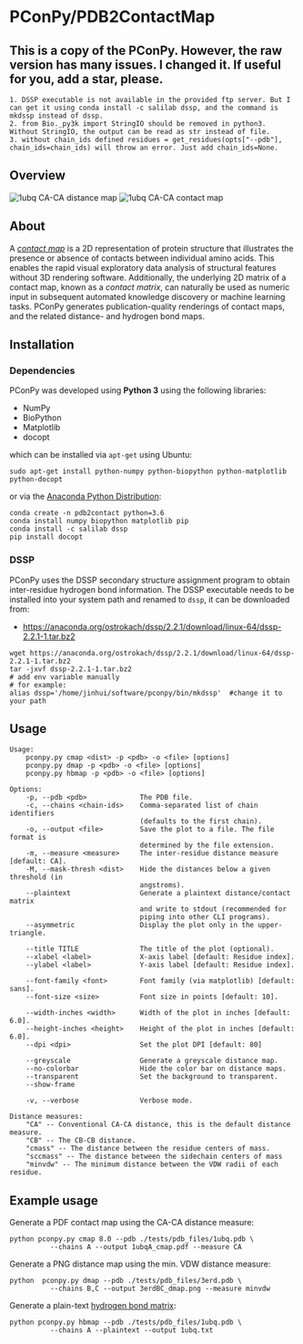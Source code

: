 PConPy/PDB2ContactMap
======
## This is a copy of the PConPy. However, the raw version has many issues. I changed it. If useful for you, add a star, please.
```
1. DSSP executable is not available in the provided ftp server. But I can get it using conda install -c salilab dssp, and the command is mkdssp instead of dssp.
2. from Bio._py3k import StringIO should be removed in python3. Without StringIO, the output can be read as str instead of file.
3. without chain_ids defined residues = get_residues(opts["--pdb"], chain_ids=chain_ids) will throw an error. Just add chain_ids=None.
```
## Overview

![1ubq CA-CA distance map](images/1ubq-dmap-CA.png)
![1ubq CA-CA contact map](images/1ubq-cmap-CA.png)

## About

A [_contact map_](http://en.wikipedia.org/wiki/Protein_contact_map) is a 2D
representation of protein structure that illustrates the presence or absence of
contacts between individual amino acids. This enables the rapid visual
exploratory data analysis of structural features without 3D rendering software.
Additionally, the underlying 2D matrix of a contact map, known as a _contact
matrix_, can naturally be used as numeric input in subsequent automated
knowledge discovery or machine learning tasks. PConPy generates
publication-quality renderings of contact maps, and the related distance- and
hydrogen bond maps.

## Installation

### Dependencies

PConPy was developed using **Python 3** using the following libraries:
- NumPy
- BioPython
- Matplotlib
- docopt

which can be installed via ``apt-get`` using Ubuntu:
```
sudo apt-get install python-numpy python-biopython python-matplotlib python-docopt
```  
or via the [Anaconda Python Distribution](http://continuum.io/downloads):
```
conda create -n pdb2contact python=3.6
conda install numpy biopython matplotlib pip
conda install -c salilab dssp
pip install docopt
```

### DSSP

PConPy uses the DSSP secondary structure assignment program to obtain
inter-residue hydrogen bond information. The DSSP executable needs to be
installed into your system path and renamed to `dssp`, it can be
downloaded from:

- https://anaconda.org/ostrokach/dssp/2.2.1/download/linux-64/dssp-2.2.1-1.tar.bz2
```
wget https://anaconda.org/ostrokach/dssp/2.2.1/download/linux-64/dssp-2.2.1-1.tar.bz2
tar -jxvf dssp-2.2.1-1.tar.bz2
# add env variable manually
# for example:
alias dssp='/home/jinhui/software/pconpy/bin/mkdssp'  #change it to your path
```

## Usage
```
Usage:
    pconpy.py cmap <dist> -p <pdb> -o <file> [options]
    pconpy.py dmap -p <pdb> -o <file> [options]
    pconpy.py hbmap -p <pdb> -o <file> [options]

Options:
    -p, --pdb <pdb>             The PDB file.
    -c, --chains <chain-ids>    Comma-separated list of chain identifiers
                                (defaults to the first chain).
    -o, --output <file>         Save the plot to a file. The file format is
                                determined by the file extension.
    -m, --measure <measure>     The inter-residue distance measure [default: CA].
    -M, --mask-thresh <dist>    Hide the distances below a given threshold (in
                                angstroms).
    --plaintext                 Generate a plaintext distance/contact matrix
                                and write to stdout (recommended for
                                piping into other CLI programs).
    --asymmetric                Display the plot only in the upper-triangle.

    --title TITLE               The title of the plot (optional).
    --xlabel <label>            X-axis label [default: Residue index].
    --ylabel <label>            Y-axis label [default: Residue index].

    --font-family <font>        Font family (via matplotlib) [default: sans].
    --font-size <size>          Font size in points [default: 10].

    --width-inches <width>      Width of the plot in inches [default: 6.0].
    --height-inches <height>    Height of the plot in inches [default: 6.0].
    --dpi <dpi>                 Set the plot DPI [default: 80]

    --greyscale                 Generate a greyscale distance map.
    --no-colorbar               Hide the color bar on distance maps.
    --transparent               Set the background to transparent.
    --show-frame

    -v, --verbose               Verbose mode.

Distance measures:
    "CA" -- Conventional CA-CA distance, this is the default distance measure.
    "CB" -- The CB-CB distance.
    "cmass" -- The distance between the residue centers of mass.
    "sccmass" -- The distance between the sidechain centers of mass
    "minvdw" -- The minimum distance between the VDW radii of each residue.

```
## Example usage
Generate a PDF contact map using the CA-CA distance measure:
```
python pconpy.py cmap 8.0 --pdb ./tests/pdb_files/1ubq.pdb \
          --chains A --output 1ubqA_cmap.pdf --measure CA 
```
Generate a PNG distance map using the min. VDW distance measure:
```
python  pconpy.py dmap --pdb ./tests/pdb_files/3erd.pdb \
          --chains B,C --output 3erdBC_dmap.png --measure minvdw
```
Generate a plain-text [hydrogen bond matrix](http://en.wikipedia.org/wiki/Protein_contact_map#HB_Plot):
```
python pconpy.py hbmap --pdb ./tests/pdb_files/1ubq.pdb \
          --chains A --plaintext --output 1ubq.txt
```

